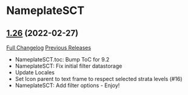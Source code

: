 # NameplateSCT

## [1.26](https://github.com/Justw8/NameplateSCT/tree/1.26) (2022-02-27)
[Full Changelog](https://github.com/Justw8/NameplateSCT/compare/1.25...1.26) [Previous Releases](https://github.com/Justw8/NameplateSCT/releases)

- NameplateSCT.toc: Bump ToC for 9.2  
- NameplateSCT: Fix initial filter datastorage  
- Update Locales  
- Set Icon parent to text frame to respect selected strata levels (#16)  
- NameplateSCT: Add filter options - Enjoy!  
